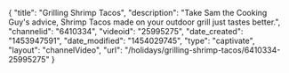 {
    "title": "Grilling Shrimp Tacos",
    "description": "Take Sam the Cooking Guy's advice, Shrimp Tacos made on your outdoor grill just tastes better.",
    "channelid": "6410334",
    "videoid": "25995275",
    "date_created": "1453947591",
    "date_modified": "1454029745",
    "type": "captivate",
    "layout": "channelVideo",
    "url": "\/holidays\/grilling-shrimp-tacos\/6410334-25995275"
}